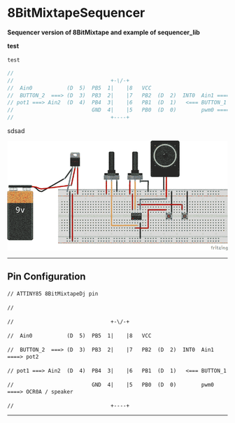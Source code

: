 # 8BitMixtapeSequencer

**Sequencer version of 8BitMixtape and example of sequencer_lib**



**test**



`test`



``` c
//
//                               +-\/-+
//  Ain0           (D  5)  PB5  1|    |8   VCC
//  BUTTON_2  ===> (D  3)  PB3  2|    |7   PB2  (D  2)  INT0  Ain1 ====> pot2
// pot1 ===> Ain2  (D  4)  PB4  3|    |6   PB1  (D  1)   <=== BUTTON_1
//                         GND  4|    |5   PB0  (D  0)        pwm0 ====> OCR0A /speaker
//                               +----+
```

sdsad





![stepseq](https://raw.githubusercontent.com/8BitMixtape/sequencer_lib/master/examples/8BitMixtapeDJ/breadboard_bb.png)



------

## Pin Configuration

    // ATTINY85 8BitMixtapeDj pin

    //

    //                               +-\/-+

    //  Ain0           (D  5)  PB5  1|    |8   VCC

    //  BUTTON_2  ===> (D  3)  PB3  2|    |7   PB2  (D  2)  INT0  Ain1 ====> pot2

    // pot1 ===> Ain2  (D  4)  PB4  3|    |6   PB1  (D  1)   <=== BUTTON_1

    //                         GND  4|    |5   PB0  (D  0)        pwm0 ====> OCR0A / speaker

    //                               +----+

------